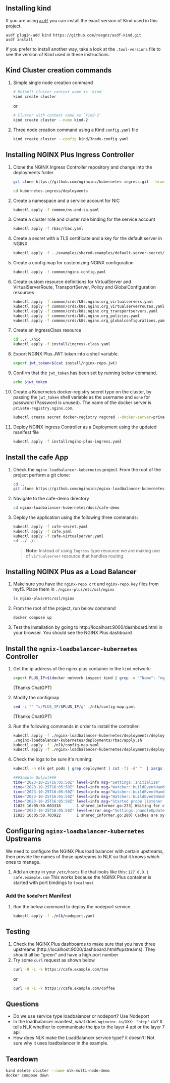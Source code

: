 ## Installing kind
If you are using [`asdf`](https://asdf-vm.com/) you can install the exact version of Kind used in this project.

```
asdf plugin-add kind https://github.com/reegnz/asdf-kind.git
asdf install
```

If you prefer to install another way, take a look at the `.tool-versions` file to see the version of Kind used in these instructions.

## Kind Cluster creation commands

1. Simple single node creation command
   ```bash
   # Default cluster context name is `kind`
   kind create cluster
   ```
   or
   ```bash
   # Cluster with context name as `kind-2`
   kind create cluster --name kind-2 
   ```
2. Three node creation command using a Kind `config.yaml` file
   ```bash
   kind create cluster --config kind/3node-config.yaml
   ```

## Installing NGINX Plus Ingress Controller

1. Clone the NGINX Ingress Controller repository and change into the deployments folder
   ```bash
   git clone https://github.com/nginxinc/kubernetes-ingress.git --branch v3.3.1
   ```
   ```bash
   cd kubernetes-ingress/deployments
   ```

2. Create a namespace and a service account for NIC
   ```bash
   kubectl apply -f common/ns-and-sa.yaml
   ```
3. Create a cluster role and cluster role binding for the service account
   ```bash
   kubectl apply -f rbac/rbac.yaml
   ```
4. Create a secret with a TLS certificate and a key for the default server in NGINX 
   ```bash
   kubectl apply -f ../examples/shared-examples/default-server-secret/default-server-secret.yaml
   ```
5. Create a config map for customizing NGINX configuration
   ```bash
   kubectl apply -f common/nginx-config.yaml
   ```
6. Create custom resource definitions for VirtualServer and VirtualServerRoute, TransportServer, Policy and GlobalConfiguration resources
   ```bash
   kubectl apply -f common/crds/k8s.nginx.org_virtualservers.yaml
   kubectl apply -f common/crds/k8s.nginx.org_virtualserverroutes.yaml
   kubectl apply -f common/crds/k8s.nginx.org_transportservers.yaml
   kubectl apply -f common/crds/k8s.nginx.org_policies.yaml
   kubectl apply -f common/crds/k8s.nginx.org_globalconfigurations.yaml
   ```
7. Create an IngressClass resource
   ```bash
   cd ../../nic
   kubectl apply -f install/ingress-class.yaml
   ```
8. Export NGINX Plus JWT token into a shell variable.
   ```bash
   export jwt_token=$(cat install/nginx-repo.jwt)
   ```
9. Confirm that the `jwt_token` has been set by running below command.
    ```bash
    echo $jwt_token
    ```
10. Create a Kubernetes docker-registry secret type on the cluster, by passing the `jwt_token` shell variable as the username and `none` for password (Password is unused). The name of the docker server is `private-registry.nginx.com`.
    ```bash
    kubectl create secret docker-registry regcred --docker-server=private-registry.nginx.com --docker-username=$jwt_token --docker-password=none -n nginx-ingress
    ```
11. Deploy NGINX Ingress Controller as a Deployment using the updated manifest file
    ```bash
    kubectl apply -f install/nginx-plus-ingress.yaml
    ```

## Install the cafe App
1. Check the `nginx-loadbalancer-kubernetes` project.  From the root of the project perform a git clone: 
   ```bash
   cd ..
   git clone https://github.com/nginxinc/nginx-loadbalancer-kubernetes.git
   ```

2. Navigate to the cafe-demo directory
   ```bash
   cd nginx-loadbalancer-kubernetes/docs/cafe-demo
   ```
3. Deploy the application using the following three commands:
   ```bash
   kubectl apply -f cafe-secret.yaml
   kubectl apply -f cafe.yaml
   kubectl apply -f cafe-virtualserver.yaml
   cd ../../..
   ```
   >**Note:** Instead of using `Ingress` type resource we are making use of `virtualserver` resource that handles routing.

## Installing NGINX Plus as a Load Balancer
1. Make sure you have the `nginx-repo.crt` and `nginx-repo.key` files from myf5. Place them in `./nginx-plus/etc/ssl/nginx`
   ```bash
   ls nginx-plus/etc/ssl/nginx
   ```

2. From the root of the project, run below command      
   ```bash
   docker compose up
   ```

3. Test the installation by going to http://localhost:9000/dashboard.html in your browser.  You should see the NGINX Plus dashboard

## Install the `ngnix-loadbalancer-kubernetes` Controller
1. Get the ip address of the nginx plus container in the `kind` network:
      ```bash
      export PLUS_IP=$(docker network inspect kind | grep -o '"Name": "nginx-plus"' -A 5 | grep '"IPv4Address":' | cut -d '"' -f 4 | sed 's/\/16//')
      ```
      (Thanks ChatGPT)

2. Modify the configmap 
   ```bash
   sed -i "" "s/PLUS_IP/$PLUS_IP/g" ./nlk/config-map.yaml
   ``` 
   (Thanks ChatGPT)

3. Run the following commands in order to install the controller:
   ```bash
   kubectl apply -f ./nginx-loadbalancer-kubernetes/deployments/deployment/namespace.yaml
   ./nginx-loadbalancer-kubernetes/deployments/rbac/apply.sh
   kubectl apply -f ./nlk/config-map.yaml
   kubectl apply -f ./nginx-loadbalancer-kubernetes/deployments/deployment/deployment.yaml
   ```


4. Check the logs to be sure it's running:
   ```bash
   kubectl -n nlk get pods | grep deployment | cut -f1 -d" "  | xargs kubectl logs -n nlk --follow $1
   ```
   ```bash
   ###Sample Output###
   time="2023-10-25T16:05:50Z" level=info msg="Settings::Initialize"
   time="2023-10-25T16:05:50Z" level=info msg="Watcher::buildEventHandlerForAdd"
   time="2023-10-25T16:05:50Z" level=info msg="Watcher::buildEventHandlerForDelete"
   time="2023-10-25T16:05:50Z" level=info msg="Watcher::buildEventHandlerForUpdate"
   time="2023-10-25T16:05:50Z" level=info msg="Started probe listener on:51031"
   I1025 16:05:50.603318       1 shared_informer.go:273] Waiting for caches to sync for nlk-handler
   time="2023-10-25T16:05:50Z" level=error msg="Settings::handleUpdateEvent: nginx-hosts key not found in ConfigMap"
   I1025 16:05:50.703922       1 shared_informer.go:280] Caches are synced for nlk-handler
   ```

## Configuring `nginx-loadbalancer-kubernetes` Upstreams
We need to configure the NGINX Plus load balancer with certain upstreams, then provide the names of those upstreams to NLK so that it knows which ones to manage.

1. Add an entry in your `/etc/hosts` file that looks like this:
      `127.0.0.1 cafe.example.com`
      This works because the NGINX Plus container is started with port bindings to `localhost`

### Add the `NodePort` Manifest
1. Run the below command to deploy the nodeport service.
   ```bash
   kubectl apply -f ./nlk/nodeport.yaml
   ```

## Testing
1. Check the NGINX Plus dashboards to make sure that you have three upstreams (http://localhost:9000/dashboard.html#upstreams). They should all be "green" and have a high port number
2. Try some `curl` request as shown below 
   ```bash
   curl -H -i -k https://cafe.example.com/tea
   ``` 
   or 
   ```bash
   curl -H -i -k https://cafe.example.com/coffee
   ```

## Questions
* Do we use service type loadbalancer or nodeport? Use Nodeport
* In the loadbalancer manifest, what does `nginxinc.io/XXX: "http"` do? It tells NLK whether to communicate the ips to the layer 4 api or the layer 7 api
* How does NLK make the LoadBalancer service type? it doesn't! Not sure why it uses loadbalancer in the example.


## Teardown
```bash
kind delete cluster --name nlk-multi-node-demo
docker compose down
```
   